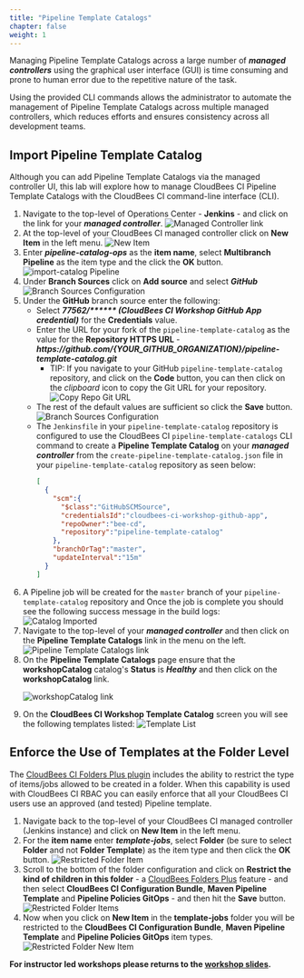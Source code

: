 ```yaml
---
title: "Pipeline Template Catalogs"
chapter: false
weight: 1
---
```


Managing Pipeline Template Catalogs across a large number of ***managed controllers*** using the graphical user interface (GUI) is time consuming and prone to human error due to the repetitive nature of the task.

Using the provided CLI commands allows the administrator to automate the management of Pipeline Template Catalogs across multiple managed controllers, which reduces efforts and ensures consistency across all development teams.


## Import Pipeline Template Catalog
Although you can add Pipeline Template Catalogs via the managed controller UI, this lab will explore how to manage CloudBees CI Pipeline Template Catalogs with the CloudBees CI command-line interface (CLI). 

1. Navigate to the top-level of Operations Center - **Jenkins** - and click on the link for your ***managed controller***. ![Managed Controller link](managed-controller-link.png?width=60pc)
2. At the top-level of your CloudBees CI managed controller click on **New Item** in the left menu. ![New Item](create-new-item.png?width=60pc)
3. Enter ***pipeline-catalog-ops*** as the **item name**, select **Multibranch Pipeline** as the item type and the click the **OK** button. ![import-catalog Pipeline](create-pipeline-item.png?width=60pc)
4. Under **Branch Sources** click on **Add source** and select ***GitHub*** ![Branch Sources Configuration](add-source-github.png?width=60pc)
5. Under the **GitHub** branch source enter the following:
   - Select ***77562/\*\*\*\*\*\* (CloudBees CI Workshop GitHub App credential)*** for the **Credentials** value. 
   - Enter the URL for your fork of the `pipeline-template-catalog` as the value for the **Repository HTTPS URL** - ***https:\//github.com/{YOUR_GITHUB_ORGANIZATION}/pipeline-template-catalog.git***
     - TIP: If you navigate to your GitHub `pipeline-template-catalog` repository, and click on the **Code** button, you can then click on the *clipboard* icon to copy the Git URL for your repository. ![Copy Repo Git URL](copy-repo-url.png?width=40pc)
   - The rest of the default values are sufficient so click the **Save** button. ![Branch Sources Configuration](branch-source-config.png?width=60pc)
   - The `Jenkinsfile` in your `pipeline-template-catalog` repository is configured to use the CloudBees CI `pipeline-template-catalogs` CLI command to create a **Pipeline Template Catalog** on your ***managed controller*** from the `create-pipeline-template-catalog.json` file in your `pipeline-template-catalog` repository as seen below:
     ```json
     [
       {
         "scm":{ 
           "$class":"GitHubSCMSource",
           "credentialsId":"cloudbees-ci-workshop-github-app",
           "repoOwner":"bee-cd",
           "repository":"pipeline-template-catalog"
         },
         "branchOrTag":"master",
         "updateInterval":"15m"
       }
     ]
     ```
6. A Pipeline job will be created for the `master` branch of your `pipeline-template-catalog` repository and Once the job is complete you should see the following success message in the build logs: ![Catalog Imported](catalog-imported.png?width=60pc)
7. Navigate to the top-level of your ***managed controller*** and then click on the **Pipeline Template Catalogs** link in the menu on the left. ![Pipeline Template Catalogs link](catalog-link.png?width=60pc)
8. On the **Pipeline Template Catalogs** page ensure that the **workshopCatalog** catalog's **Status** is ***Healthy*** and then click on the **workshopCatalog** link. <p>![workshopCatalog link](workshopcatalog-link.png?width=50pc)
9.  On the **CloudBees CI Workshop Template Catalog** screen you will see the following templates listed: ![Template List](workshop-template-list.png?width=50pc)

## Enforce the Use of Templates at the Folder Level
The [CloudBees CI Folders Plus plugin](https://docs.cloudbees.com/docs/cloudbees-ci/latest/cloud-secure-guide/folders-plus) includes the ability to restrict the type of items/jobs allowed to be created in a folder. When this capability is used with CloudBees CI RBAC you can easily enforce that all your CloudBees CI users use an approved (and tested) Pipeline template.

1. Navigate back to the top-level of your CloudBees CI managed controller (Jenkins instance) and click on **New Item** in the left menu.
2. For the **item name** enter ***template-jobs***, select **Folder** (be sure to select **Folder** and not **Folder Template**) as the item type and then click the **OK** button. ![Restricted Folder Item](new-folder-click.png?width=50pc)
3. Scroll to the bottom of the folder configuration and click on **Restrict the kind of children in this folder** - a [CloudBees Folders Plus](https://docs.cloudbees.com/docs/cloudbees-core/latest/cloud-secure-guide/folders-plus) feature - and then select **CloudBees CI Configuration Bundle**, **Maven Pipeline Template** and **Pipeline Policies GitOps** - and then hit the **Save** button. ![Restricted Folder Items](restricted-items-check.png?width=60pc)
4. Now when you click on **New Item** in the **template-jobs** folder you will be restricted to the **CloudBees CI Configuration Bundle**, **Maven Pipeline Template** and **Pipeline Policies GitOps** item types. ![Restricted Folder New Item](restricted-folder-new-item.png?width=60pc)
   
**For instructor led workshops please returns to the [workshop slides](https://cloudbees-days.github.io/core-rollout-flow-workshop/cloudbees-ci/#21).**
